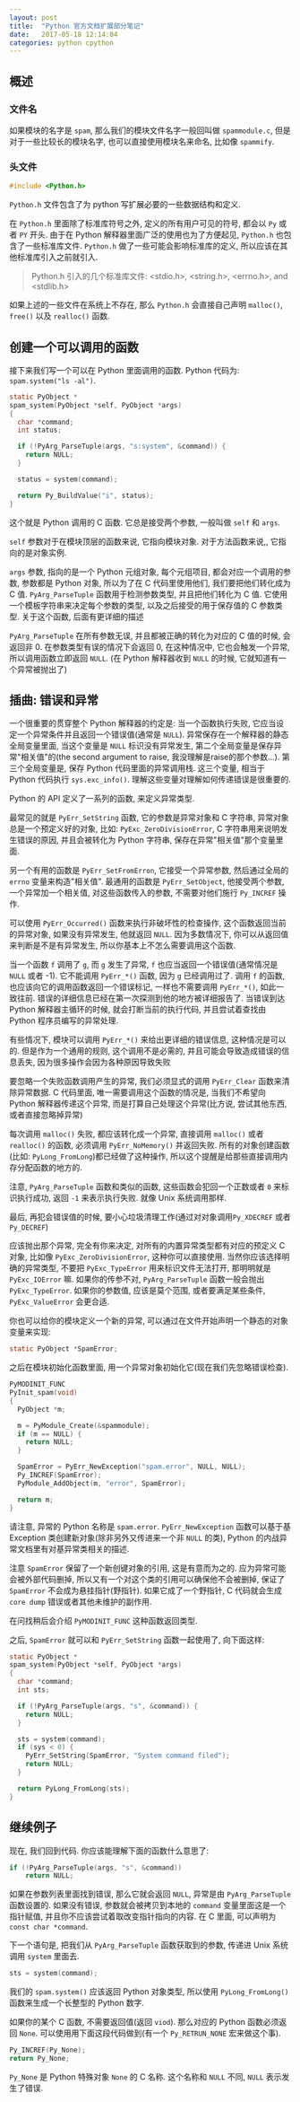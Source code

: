 ```yaml
---
layout: post
title:  "Python 官方文档扩展部分笔记"
date:   2017-05-18 12:14:04
categories: python cpython
---
```


## 概述

### 文件名

如果模块的名字是 `spam`, 那么我们的模块文件名字一般回叫做 `spammodule.c`, 但是对于一些比较长的模块名字, 也可以直接使用模块名来命名, 比如像 `spammify`.

### 头文件

```c
#include <Python.h>
```

`Python.h` 文件包含了为 python 写扩展必要的一些数据结构和定义.


在 `Python.h` 里面除了标准库符号之外, 定义的所有用户可见的符号, 都会以 `Py` 或者 `PY` 开头. 由于在 Python 解释器里面广泛的使用也为了方便起见, `Python.h` 也包含了一些标准库文件.  `Python.h` 做了一些可能会影响标准库的定义, 所以应该在其他标准库引入之前就引入.

> Python.h 引入的几个标准库文件: <stdio.h>, <string.h>, <errno.h>, and <stdlib.h>

如果上述的一些文件在系统上不存在, 那么 `Python.h` 会直接自己声明 `malloc()`, `free()` 以及 `realloc()` 函数.

## 创建一个可以调用的函数

接下来我们写一个可以在 Python 里面调用的函数. Python 代码为: `spam.system("ls -al")`.

```c
static PyObject *
spam_system(PyObject *self, PyObject *args)
{
  char *command;
  int status;

  if (!PyArg_ParseTuple(args, "s:system", &command)) {
    return NULL;
  }

  status = system(command);

  return Py_BuildValue("i", status);
}
```

这个就是 Python 调用的 C 函数. 它总是接受两个参数, 一般叫做 `self` 和 `args`.

`self` 参数对于在模块顶层的函数来说, 它指向模块对象. 对于方法函数来说,, 它指向的是对象实例.

`args` 参数, 指向的是一个 Python 元组对象, 每个元组项目, 都会对应一个调用的参数, 参数都是 Python 对象, 所以为了在 C 代码里使用他们, 我们要把他们转化成为 C 值. `PyArg_ParseTuple` 函数用于检测参数类型, 并且把他们转化为 C 值. 它使用一个模板字符串来决定每个参数的类型, 以及之后接受的用于保存值的 C 参数类型. 关于这个函数, 后面有更详细的描述

`PyArg_ParseTuple` 在所有参数无误, 并且都被正确的转化为对应的 C 值的时候, 会返回非 0. 在参数类型有误的情况下会返回 0, 在这种情况中, 它也会触发一个异常, 所以调用函数立即返回 `NULL`. (在 Python 解释器收到 `NULL` 的时候, 它就知道有一个异常被抛出了)

## 插曲: 错误和异常

一个很重要的贯穿整个 Python 解释器的约定是: 当一个函数执行失败, 它应当设定一个异常条件并且返回一个错误值(通常是 `NULL`). 异常保存在一个解释器的静态全局变量里面, 当这个变量是 `NULL` 标识没有异常发生, 第二个全局变量是保存异常"相关值"的(the second argument to raise, 我没理解是raise的那个参数...). 第三个全局变量是, 保存 Python 代码里面的异常调用栈. 这三个变量, 相当于 Python 代码执行 `sys.exc_info()`. 理解这些变量对理解如何传递错误是很重要的.

Python 的 API 定义了一系列的函数, 来定义异常类型.

最常见的就是 `PyErr_SetString` 函数, 它的参数是异常对象和 C 字符串, 异常对象总是一个预定义好的对象, 比如: `PyExc_ZeroDivisionError`, C 字符串用来说明发生错误的原因, 并且会被转化为 Python 字符串, 保存在异常"相关值"那个变量里面.


另一个有用的函数是 `PyErr_SetFromErron`, 它接受一个异常参数, 然后通过全局的 `errno` 变量来构造"相关值". 最通用的函数是 `PyErr_SetObject`, 他接受两个参数,  一个异常加一个相关值, 对这些函数传入的参数, 不需要对他们施行 `Py_INCREF` 操作.

可以使用 `PyErr_Occurred()` 函数来执行非破坏性的检查操作, 这个函数返回当前的异常对象, 如果没有异常发生, 他就返回 `NULL`. 因为多数情况下, 你可以从返回值来判断是不是有异常发生, 所以你基本上不怎么需要调用这个函数.

当一个函数 `f` 调用了 `g`, 而 `g` 发生了异常, `f` 也应当返回一个错误值(通常情况是 `NULL` 或者 -1). 它不能调用 `PyErr_*()` 函数, 因为 `g` 已经调用过了. 调用 `f` 的函数, 也应该向它的调用函数返回一个错误标记, 一样也不需要调用 `PyErr_*()`, 如此一致往前. 错误的详细信息已经在第一次探测到他的地方被详细报告了. 当错误到达 Python 解释器主循环的时候, 就会打断当前的执行代码, 并且尝试着查找由 Python 程序员编写的异常处理.

有些情况下, 模块可以调用 `PyErr_*()` 来给出更详细的错误信息, 这种情况是可以的. 但是作为一个通用的规则, 这个调用不是必需的, 并且可能会导致造成错误的信息丢失, 因为很多操作会因为各种原因导致失败

要忽略一个失败函数调用产生的异常, 我们必须显式的调用 `PyErr_Clear` 函数来清除异常数据. C 代码里面, 唯一需要调用这个函数的情况是, 当我们不希望向 Python
解释器传递这个异常, 而是打算自己处理这个异常(比方说, 尝试其他东西, 或者直接忽略掉异常)

每次调用 `malloc()` 失败, 都应该转化成一个异常, 直接调用 `malloc()` 或者 `realloc()` 的函数, 必须调用 `PyErr_NoMemory()` 并返回失败. 所有的对象创建函数(比如: `PyLong_FromLong`)都已经做了这种操作, 所以这个提醒是给那些直接调用内存分配函数的地方的.

注意, `PyArg_ParseTuple` 函数和类似的函数, 这些函数会犯回一个正数或者 `0` 来标识执行成功, 返回 `-1` 来表示执行失败. 就像 Unix 系统调用那样.

最后, 再犯会错误值的时候, 要小心垃圾清理工作(通过对对象调用`Py_XDECREF` 或者 `Py_DECREF`)

应该抛出那个异常, 完全有你来决定, 对所有的内置异常类型都有对应的预定义 C 对象, 比如像 `PyExc_ZeroDivisionError`, 这种你可以直接使用. 当然你应该选择明确的异常类型, 不要把 `PyExc_TypeError` 用来标识文件无法打开, 那明明就是 `PyExc_IOError` 嘛. 如果你的传参不对, `PyArg_ParseTuple` 函数一般会抛出 `PyExc_TypeError`. 如果你的参数值, 应该是莫个范围, 或者要满足某些条件, `PyExc_ValueError` 会更合适.

你也可以给你的模块定义一个新的异常, 可以通过在文件开始声明一个静态的对象变量来实现:

```c
static PyObject *SpamError;
```

之后在模块初始化函数里面, 用一个异常对象初始化它(现在我们先忽略错误检查).

```c
PyMODINIT_FUNC
PyInit_spam(void)
{
  PyObject *m;

  m = PyModule_Create(&spammodule);
  if (m == NULL) {
    return NULL;
  }

  SpamError = PyErr_NewException("spam.error", NULL, NULL);
  Py_INCREF(SpamError);
  PyModule_AddObject(m, "error", SpamError);

  return m;
}
```

请注意, 异常的 Python 名称是 `spam.error`. `PyErr_NewException` 函数可以基于基 Exception 类创建新对象(除非另外又传进来一个非 `NULL` 的类), Python 的内战异常文档里有对基异常类相关的描述.

注意 `SpamError` 保留了一个新创键对象的引用, 这是有意而为之的. 应为异常可能会被外部代码删掉, 所以又有一个对这个类的引用可以确保他不会被删掉, 保证了
`SpamError` 不会成为悬挂指针(野指针). 如果它成了一个野指针, C 代码就会生成 `core dump` 错误或者其他未维护的副作用.

在问找稍后会介绍 `PyMODINIT_FUNC` 这种函数返回类型.

之后, `SpamError` 就可以和 `PyErr_SetString` 函数一起使用了, 向下面这样:

```c
static PyObject *
spam_system(PyObject *self, PyObject *args)
{
  char *command;
  int sts;

  if (!PyArg_ParseTuple(args, "s", &command)) {
    return NULL;
  }

  sts = system(command);
  if (sys < 0) {
    PyErr_SetString(SpamError, "System command filed");
    return NULL;
  }

  return PyLong_FromLong(sts);
}
```

## 继续例子

现在, 我们回到代码. 你应该能理解下面的函数什么意思了:


```c
if (!PyArg_ParseTuple(args, "s", &command))
    return NULL;
```

如果在参数列表里面找到错误, 那么它就会返回 `NULL`, 异常是由 `PyArg_ParseTuple` 函数设置的. 如果没有错误, 参数就会被拷贝到本地的 `command` 变量里面这是一个指针赋值, 并且你不应该尝试着取改变指针指向的内容. 在 C 里面, 可以声明为 `const char *command`.

下一个语句是, 把我们从 `PyArg_ParseTuple` 函数获取到的参数, 传递进 Unix 系统调用 `system` 里面去.

```c
sts = system(command);
```

我们的 `spam.system()` 应该返回 Python 对象类型, 所以使用 `PyLong_FromLong()` 函数来生成一个长整型的 Python 数字.

如果你的某个 C 函数, 不需要返回值(返回 `viod`). 那么对应的 Python 函数必须返回 `None`. 可以使用用下面这段代码做到(有一个 `Py_RETRUN_NONE` 宏来做这个事).

```c
Py_INCREF(Py_None);
return Py_None;
```

`Py_None` 是 Python 特殊对象 `None` 的 C 名称. 这个名称和 `NULL` 不同, `NULL` 表示发生了错误.
